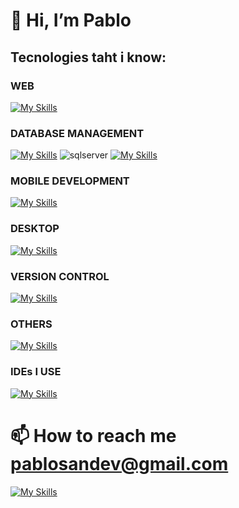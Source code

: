 # 👋 Hi, I’m Pablo
## Tecnologies taht i know: 
### WEB

[![My Skills](https://skillicons.dev/icons?i=js,html,css,bootstrap,php,jquery)](https://skillicons.dev)
          
### DATABASE MANAGEMENT

[![My Skills](https://skillicons.dev/icons?i=mysql,sqlite)](https://skillicons.dev) ![sqlserver](https://github.com/Mrpablo98/Mrpablo98/assets/86930544/19b45a6b-144c-40da-8870-096b0c4ca9da) [![My Skills](https://skillicons.dev/icons?i=hibernate)](https://skillicons.dev) 

### MOBILE DEVELOPMENT


[![My Skills](https://skillicons.dev/icons?i=androidstudio,java,flutter,dotnet)](https://skillicons.dev)

### DESKTOP
[![My Skills](https://skillicons.dev/icons?i=java,cs,dotnet)](https://skillicons.dev)

### VERSION CONTROL
[![My Skills](https://skillicons.dev/icons?i=git)](https://skillicons.dev)


### OTHERS
[![My Skills](https://skillicons.dev/icons?i=python,docker)](https://skillicons.dev)

### IDEs I USE
[![My Skills](https://skillicons.dev/icons?i=vscode,visualstudio,eclipse,androidstudio)](https://skillicons.dev)





# 📫 How to reach me pablosandev@gmail.com
[![My Skills](https://skillicons.dev/icons?i=linkedin)](https://www.linkedin.com/in/pablo-s%C3%A1nchez-otero-032552234/)
